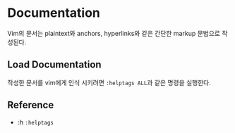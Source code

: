 # Documentation

Vim의 문서는 plaintext와 anchors, hyperlinks와 같은 간단한 markup 문법으로 작성된다.

## Load Documentation

작성한 문서를 vim에게 인식 시키려면 `:helptags ALL`과 같은 명령을 실행한다.

## Reference

* :h `:helptags`
